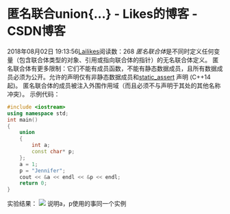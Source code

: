 # 匿名联合union{...} - Likes的博客 - CSDN博客
2018年08月02日 19:13:56[Lailikes](https://me.csdn.net/songchuwang1868)阅读数：268
*匿名联合体*是不同时定义任何变量（包含联合体类型的对象、引用或指向联合体的指针）的无名联合体定义。
匿名联合体有更多限制：它们不能有成员函数，不能有静态数据成员，且所有数据成员必须为公开。允许的声明仅有非静态数据成员和[static_assert](https://zh.cppreference.com/w/cpp/language/static_assert) 声明 (C++14 起)。
匿名联合体的成员被注入外围作用域（而且必须不与声明于其处的其他名称冲突）。
示例代码：
```cpp
#include <iostream>
using namespace std;
int main()
{
	union
	{
		int a;
		const char* p;
	};
	a = 1;
	p = "Jennifer";
	cout << &a << endl << &p << endl;
	return 0;
}
```
实验结果：
![](https://img-blog.csdn.net/20180802191140319?watermark/2/text/aHR0cHM6Ly9ibG9nLmNzZG4ubmV0L3NvbmdjaHV3YW5nMTg2OA==/font/5a6L5L2T/fontsize/400/fill/I0JBQkFCMA==/dissolve/70)
说明a，p使用的事同一个实例
